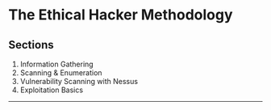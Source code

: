 # The Ethical Hacker Methodology

## Sections

1. Information Gathering
1. Scanning & Enumeration
1. Vulnerability Scanning with Nessus
1. Exploitation Basics

------

